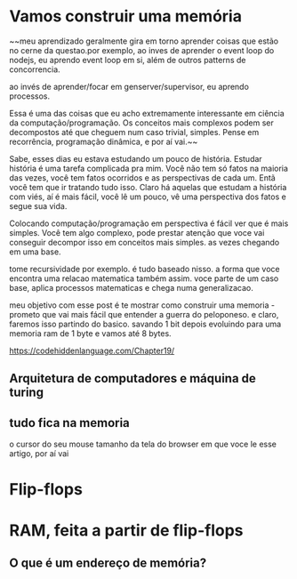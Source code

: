 # Vamos construir uma memória

~~meu aprendizado geralmente gira em torno aprender coisas que estão no cerne da questao.por exemplo, ao inves de aprender
o event loop do nodejs, eu aprendo event loop em si, além de outros patterns de concorrencia.

ao invés de aprender/focar em genserver/supervisor, eu aprendo processos.

Essa é uma das coisas que eu acho extremamente interessante em ciência da computação/programação. Os conceitos mais
complexos podem ser decompostos até que cheguem num caso trivial, simples. Pense em recorrência, programação dinâmica,
e por aí vai.~~

Sabe, esses dias eu estava estudando um pouco de história. Estudar história é uma tarefa complicada pra mim. Você não
tem só fatos na maioria das vezes, você tem fatos ocorridos e as perspectivas de cada um. Entã você tem que ir tratando
tudo isso. Claro há aquelas que estudam a história com viés, aí é mais fácil, você lê um pouco, vê uma perspectiva dos
fatos e segue sua vida.

Colocando computação/programação em perspectiva é fácil ver que é mais simples. Você tem algo complexo, pode prestar
atenção que voce vai conseguir decompor isso em conceitos mais simples. as vezes chegando em uma base.

tome recursividade por exemplo. é tudo baseado nisso. a forma que voce encontra uma relacao matematica também assim.
voce parte de um caso base, aplica processos matematicas e chega numa generalizacao.

meu objetivo com esse post é te mostrar como construir uma memoria - prometo que vai mais fácil que entender a guerra do
peloponeso. e claro, faremos isso partindo do basico. savando 1 bit depois evoluindo para uma memoria ram de 1 byte
e vamos até 8 bytes.

https://codehiddenlanguage.com/Chapter19/

## Arquitetura de computadores e máquina de turing

## tudo fica na memoria

o cursor do seu mouse
tamanho da tela do browser em que voce le esse artigo, por aí vai

# Flip-flops

# RAM, feita a partir de flip-flops

## O que é um endereço de memória?
